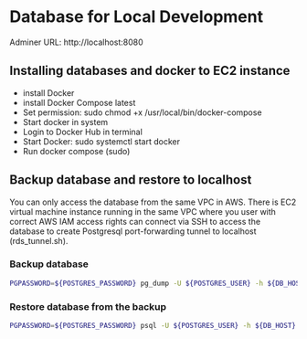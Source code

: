 # Database for Local Development

Adminer URL: http://localhost:8080

## Installing databases and docker to EC2 instance

* install Docker
* install Docker Compose latest
* Set permission: sudo chmod +x /usr/local/bin/docker-compose
* Start docker in system
* Login to Docker Hub in terminal
* Start Docker: sudo systemctl start docker
* Run docker compose (sudo)


## Backup database and restore to localhost

You can only access the database from the same VPC in AWS. There is EC2 virtual machine instance running in the same VPC where you user with correct AWS IAM access rights can connect via SSH to access the database to create Postgresql port-forwarding tunnel to localhost (rds_tunnel.sh).

### Backup database
``` bash
PGPASSWORD=${POSTGRES_PASSWORD} pg_dump -U ${POSTGRES_USER} -h ${DB_HOST} db > db_backup_$(date +%Y-%m-%d_%H-%M-%S).sql
```

### Restore database from the backup
``` bash
PGPASSWORD=${POSTGRES_PASSWORD} psql -U ${POSTGRES_USER} -h ${DB_HOST} db < db_backup_2024-04-29_16-35-07.sql
```
